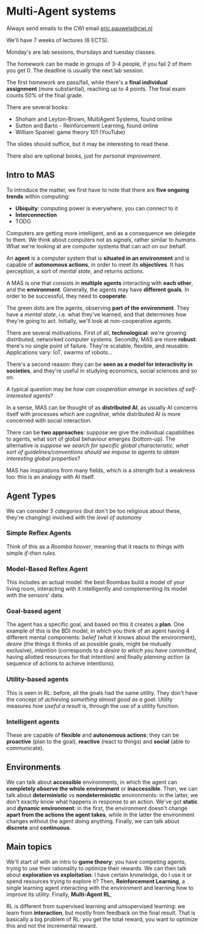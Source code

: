 # Multi-Agent systems

Always send emails to the CWI email eric.pauwels@cwi.nl

We'll have 7 weeks of lectures (6 ECTS).

Monday's are lab sessions, thursdays and tuesday classes.

The homework can be made in groups of 3-4 people, if you fail 2 of them you get 0. The deadline is usually the next lab session. 

The first homework are pass/fail, while there's a **final individual assignment** (more substantial), reaching up to 4 points. The final exam counts 50% of the final grade.

There are several books:

- Shoham and Leyton-Brown, MultiAgent Systems, found online
- Sutton and Barto - Reinforcement Learning, found online
- William Spaniel: game theory 101 (YouTube)

The slides should suffice, but it may be interesting to read these.

There also are optional books, just for *personal improvement*.

## Intro to MAS

To introduce the matter, we first have to note that there are **five ongoing trends** within computing:

- **Ubiquity**: computing power is everywhere, you can connect to it
- **Interconnection**
- TODO

Computers are getting more intelligent, and as a consequence we delegate to them. We think about computers not as *signals*, rather similar to *humans*. What we're looking at are computer systems that can act on our behalf.

An **agent** is a computer system that is **situated in an environment** and is capable of **autonomous actions**, in order to meet its **objectives**. It has perception, a sort of *mental state*, and returns *actions*.

A MAS is one that consists in **multiple agents** interacting with **each other**, and the **environment**. Generally, the agents may have **different goals**. In order to be successful, they need to **cooperate**. 

The green dots are the agents, observing **part of the environment**. They have a *mental state*, i.e. what they've learned, and that determines how they're going to act. Initially, we'll look at non-cooperative agents. 

There are several motivations. First of all, **technological**: we're growing distributed, networked computer systems. Secondly, MAS are more **robust**: there's no single point of failure. They're scalable, flexible, and reusable. Applications vary: IoT, swarms of robots...

There's a second reason: they can be **seen as a model for interactivity in societies**, and they're useful in studying economics, social sciences and so on. 

A typical question may be *how can cooperation emerge in societies of self-interested agents*?

In a sense, MAS can be thought of as **distributed AI**, as usually AI concerns itself with processes which are *cognitive*, while distributed AI is more concerned with social interaction.

There can be **two approaches**: suppose we give the individual capabilities to agents, what sort of global behaviour emerges (bottom-up). The alternative is *suppose we search for specific global characteristic, what sort of guidelines/conventions should we impose to agents to obtain interesting global properties*?

MAS has inspirations from many fields, which is a strength but a weakness too: this is an analogy with AI itself.

## Agent Types

We can consider *5 categories* (but don't be too religious about these, they're changing) involved with the *level of autonomy*

### Simple Reflex Agents

Think of this as a *Roomba hoover*, meaning that it reacts to things with simple *if-then rules*.

### Model-Based Reflex Agent

This includes an actual model: the best Roombas build a model of your living room, interacting with it intelligently and complementing its model with the sensors' data. 

### Goal-based agent

The agent has a specific goal, and based on this it creates a **plan**. One example of this is the BDI model, in which you think of an agent having 4 different mental components: *belief* (what it knows about the environment), *desire* (the things it thinks of as possible goals, might be mutually exclusive), *intention* (corresponds to a *desire to which you have committed*, having allotted resources for that intention) and finally *planning action* (a sequence of actions to achieve intentions).

### Utility-based agents

This is seen in RL: before, all the goals had the same utility. They don't have the concept of *achieving something almost good as a goal*. Utility measures *how useful a result is*, through the use of a utility function. 

### Intelligent agents

These are capable of **flexible** and **autonomous actions**: they can be **proactive** (plan to the goal), **reactive** (react to things) and **social** (able to communicate).

## Environments

We can talk about **accessible** environments, in which the agent can **completely observe the whole environment** or **inaccessible**. Then, we can talk about **deterministic** vs **nondeterministic** environments: in the latter, we don't exactly know what happens in response to an action. We've got **static** and **dynamic environment**: in the first, the environment doesn't change **apart from the actions the agent takes**, while in the latter the environment changes without the agent doing anything. Finally, we can talk about **discrete** and **continuous**.

## Main topics

We'll start of with an intro to **game theory**: you have competing agents, trying to use their rationality to optimize their rewards. We can then talk about **exploration vs exploitation**: I have certain knowledge, do I use it or spend resources trying to explore it? Then, **Reinforcement Learning**, a single learning agent interacting with the environment and learning how to improve its utility. Finally, **Multi-Agent RL**, 

RL is different from supervised learning and unsupervised learning: we learn from **interaction**, but mostly from feedback on the final result. That is basically a big problem of RL: you get the total reward, you want to optimize this and not the incremental reward. 